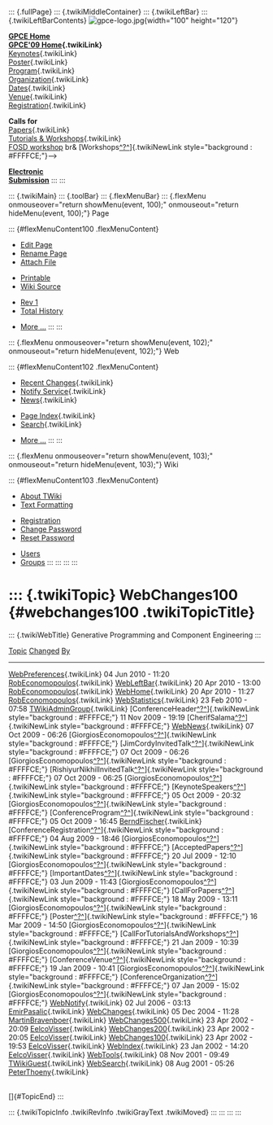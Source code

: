 ::: {.fullPage}
::: {.twikiMiddleContainer}
::: {.twikiLeftBar}
::: {.twikiLeftBarContents}
![gpce-logo.jpg](../pub/GPCE09/WebLeftBar/gpce-logo.jpg){width="100"
height="120"}

**[GPCE Home](http://program-transformation.org/Gpce)**\
**[GPCE\'09 Home](WebHome){.twikiLink}**\
[Keynotes](KeynoteSpeakers){.twikiLink}\
[Poster](Poster){.twikiLink}\
[Program](ConferenceProgram){.twikiLink}\
[Organization](ConferenceOrganization){.twikiLink}\
[Dates](ImportantDates){.twikiLink}\
[Venue](ConferenceVenue){.twikiLink}\
[Registration](ConferenceRegistration){.twikiLink}

**Calls for**\
[Papers](CallForPapers){.twikiLink}\
[Tutorials & Workshops](CallForTutorialsAndWorkshops){.twikiLink}\
[FOSD workshop](http://www.fosd.de/2009) br&
[Workshops[^?^](/edit/GPCE09/CallForWorkshops?topicparent=GPCE09.WebChanges100)]{.twikiNewLink
style="background : #FFFFCE;"}\--\>

**[Electronic\
Submission](http://www.easychair.org/conferences/?conf=gpce09)**
:::
:::

::: {.twikiMain}
::: {.toolBar}
::: {.flexMenuBar}
::: {.flexMenu onmouseover="return showMenu(event, 100);" onmouseout="return hideMenu(event, 100);"}
Page

::: {#flexMenuContent100 .flexMenuContent}
-   [Edit
    Page](http://www.program-transformation.org/edit/GPCE09/WebChanges100?t=1536828785)
-   [Rename
    Page](http://www.program-transformation.org/rename/GPCE09/WebChanges100)
-   [Attach
    File](http://www.program-transformation.org/attach/GPCE09/WebChanges100)

<!-- -->

-   [Printable](http://www.program-transformation.org/view/GPCE09/WebChanges100?skin=print.pattern)
-   [Wiki
    Source](http://www.program-transformation.org/view/GPCE09/WebChanges100?skin=text&raw=on&contenttype=text/plain)

<!-- -->

-   [Rev
    1](http://www.program-transformation.org/view/GPCE09/WebChanges100?rev=1.1)
-   [Total
    History](http://www.program-transformation.org/rdiff/GPCE09/WebChanges100)

<!-- -->

-   [More
    \...](http://www.program-transformation.org/oops/GPCE09/WebChanges100?template=oopsmore&param1=1.1&param2=1.1)
:::
:::

::: {.flexMenu onmouseover="return showMenu(event, 102);" onmouseout="return hideMenu(event, 102);"}
Web

::: {#flexMenuContent102 .flexMenuContent}
-   [Recent Changes](WebChanges){.twikiLink}
-   [Notify Service](WebNotify){.twikiLink}
-   [News](WebNews){.twikiLink}

<!-- -->

-   [Page Index](WebIndex){.twikiLink}
-   [Search](WebSearch){.twikiLink}

<!-- -->

-   [More
    \...](http://www.program-transformation.org/oops/GPCE09/WebChanges100?template=oopsmore&param1=1.1&param2=1.1)
:::
:::

::: {.flexMenu onmouseover="return showMenu(event, 103);" onmouseout="return hideMenu(event, 103);"}
Wiki

::: {#flexMenuContent103 .flexMenuContent}
-   [About
    TWiki](http://www.program-transformation.org/view/TWiki/WebHome)
-   [Text
    Formatting](http://www.program-transformation.org/view/TWiki/TextFormattingRules)

<!-- -->

-   [Registration](http://www.program-transformation.org/view/TWiki/TWikiRegistration)
-   [Change
    Password](http://www.program-transformation.org/view/TWiki/ChangePassword)
-   [Reset
    Password](http://www.program-transformation.org/view/TWiki/ResetPassword)

<!-- -->

-   [Users](http://www.program-transformation.org/view/Main/TWikiUsers)
-   [Groups](http://www.program-transformation.org/view/Main/TWikiGroups)
:::
:::
:::
:::

::: {.twikiTopic}
WebChanges100 {#webchanges100 .twikiTopicTitle}
=============

::: {.twikiWebTitle}
Generative Programming and Component Engineering
:::

  [Topic](http://www.program-transformation.org/GPCE09/WebChanges100?sortcol=0&table=1&up=0#sorted_table "Sort by this column")                                                                     [Changed](http://www.program-transformation.org/GPCE09/WebChanges100?sortcol=1&table=1&up=0#sorted_table "Sort by this column")   [By](http://www.program-transformation.org/GPCE09/WebChanges100?sortcol=2&table=1&up=0#sorted_table "Sort by this column")
  ------------------------------------------------------------------------------------------------------------------------------------------------------------------------------------------------- --------------------------------------------------------------------------------------------------------------------------------- -----------------------------------------------------------------------------------------------------------------------------------------------------------------------------------
  [WebPreferences](../Main/WebPreferences){.twikiLink}                                                                                                                                              04 Jun 2010 - 11:20                                                                                                               [RobEconomopoulos](../Main/RobEconomopoulos){.twikiLink}
  [WebLeftBar](../Main/WebLeftBar){.twikiLink}                                                                                                                                                      20 Apr 2010 - 13:00                                                                                                               [RobEconomopoulos](../Main/RobEconomopoulos){.twikiLink}
  [WebHome](../Main/WebHome){.twikiLink}                                                                                                                                                            20 Apr 2010 - 11:27                                                                                                               [RobEconomopoulos](../Main/RobEconomopoulos){.twikiLink}
  [WebStatistics](../Main/WebStatistics){.twikiLink}                                                                                                                                                23 Feb 2010 - 07:58                                                                                                               [TWikiAdminGroup](../Main/TWikiAdminGroup){.twikiLink}
  [ConferenceHeader[^?^](http://www.program-transformation.org/edit/Main/ConferenceHeader?topicparent=GPCE09.WebChanges100)]{.twikiNewLink style="background : #FFFFCE;"}                           11 Nov 2009 - 19:19                                                                                                               [CherifSalama[^?^](http://www.program-transformation.org/edit/Main/CherifSalama?topicparent=GPCE09.WebChanges100)]{.twikiNewLink style="background : #FFFFCE;"}
  [WebNews](../Main/WebNews){.twikiLink}                                                                                                                                                            07 Oct 2009 - 06:26                                                                                                               [GiorgiosEconomopoulos[^?^](http://www.program-transformation.org/edit/Main/GiorgiosEconomopoulos?topicparent=GPCE09.WebChanges100)]{.twikiNewLink style="background : #FFFFCE;"}
  [JimCordyInvitedTalk[^?^](http://www.program-transformation.org/edit/Main/JimCordyInvitedTalk?topicparent=GPCE09.WebChanges100)]{.twikiNewLink style="background : #FFFFCE;"}                     07 Oct 2009 - 06:26                                                                                                               [GiorgiosEconomopoulos[^?^](http://www.program-transformation.org/edit/Main/GiorgiosEconomopoulos?topicparent=GPCE09.WebChanges100)]{.twikiNewLink style="background : #FFFFCE;"}
  [RishiyurNikhilInvitedTalk[^?^](http://www.program-transformation.org/edit/Main/RishiyurNikhilInvitedTalk?topicparent=GPCE09.WebChanges100)]{.twikiNewLink style="background : #FFFFCE;"}         07 Oct 2009 - 06:25                                                                                                               [GiorgiosEconomopoulos[^?^](http://www.program-transformation.org/edit/Main/GiorgiosEconomopoulos?topicparent=GPCE09.WebChanges100)]{.twikiNewLink style="background : #FFFFCE;"}
  [KeynoteSpeakers[^?^](http://www.program-transformation.org/edit/Main/KeynoteSpeakers?topicparent=GPCE09.WebChanges100)]{.twikiNewLink style="background : #FFFFCE;"}                             05 Oct 2009 - 20:32                                                                                                               [GiorgiosEconomopoulos[^?^](http://www.program-transformation.org/edit/Main/GiorgiosEconomopoulos?topicparent=GPCE09.WebChanges100)]{.twikiNewLink style="background : #FFFFCE;"}
  [ConferenceProgram[^?^](http://www.program-transformation.org/edit/Main/ConferenceProgram?topicparent=GPCE09.WebChanges100)]{.twikiNewLink style="background : #FFFFCE;"}                         05 Oct 2009 - 16:45                                                                                                               [BerndFischer](../Main/BerndFischer){.twikiLink}
  [ConferenceRegistration[^?^](http://www.program-transformation.org/edit/Main/ConferenceRegistration?topicparent=GPCE09.WebChanges100)]{.twikiNewLink style="background : #FFFFCE;"}               04 Aug 2009 - 18:46                                                                                                               [GiorgiosEconomopoulos[^?^](http://www.program-transformation.org/edit/Main/GiorgiosEconomopoulos?topicparent=GPCE09.WebChanges100)]{.twikiNewLink style="background : #FFFFCE;"}
  [AcceptedPapers[^?^](http://www.program-transformation.org/edit/Main/AcceptedPapers?topicparent=GPCE09.WebChanges100)]{.twikiNewLink style="background : #FFFFCE;"}                               20 Jul 2009 - 12:10                                                                                                               [GiorgiosEconomopoulos[^?^](http://www.program-transformation.org/edit/Main/GiorgiosEconomopoulos?topicparent=GPCE09.WebChanges100)]{.twikiNewLink style="background : #FFFFCE;"}
  [ImportantDates[^?^](http://www.program-transformation.org/edit/Main/ImportantDates?topicparent=GPCE09.WebChanges100)]{.twikiNewLink style="background : #FFFFCE;"}                               03 Jun 2009 - 11:43                                                                                                               [GiorgiosEconomopoulos[^?^](http://www.program-transformation.org/edit/Main/GiorgiosEconomopoulos?topicparent=GPCE09.WebChanges100)]{.twikiNewLink style="background : #FFFFCE;"}
  [CallForPapers[^?^](http://www.program-transformation.org/edit/Main/CallForPapers?topicparent=GPCE09.WebChanges100)]{.twikiNewLink style="background : #FFFFCE;"}                                 18 May 2009 - 13:11                                                                                                               [GiorgiosEconomopoulos[^?^](http://www.program-transformation.org/edit/Main/GiorgiosEconomopoulos?topicparent=GPCE09.WebChanges100)]{.twikiNewLink style="background : #FFFFCE;"}
  [Poster[^?^](http://www.program-transformation.org/edit/Main/Poster?topicparent=GPCE09.WebChanges100)]{.twikiNewLink style="background : #FFFFCE;"}                                               16 Mar 2009 - 14:50                                                                                                               [GiorgiosEconomopoulos[^?^](http://www.program-transformation.org/edit/Main/GiorgiosEconomopoulos?topicparent=GPCE09.WebChanges100)]{.twikiNewLink style="background : #FFFFCE;"}
  [CallForTutorialsAndWorkshops[^?^](http://www.program-transformation.org/edit/Main/CallForTutorialsAndWorkshops?topicparent=GPCE09.WebChanges100)]{.twikiNewLink style="background : #FFFFCE;"}   21 Jan 2009 - 10:39                                                                                                               [GiorgiosEconomopoulos[^?^](http://www.program-transformation.org/edit/Main/GiorgiosEconomopoulos?topicparent=GPCE09.WebChanges100)]{.twikiNewLink style="background : #FFFFCE;"}
  [ConferenceVenue[^?^](http://www.program-transformation.org/edit/Main/ConferenceVenue?topicparent=GPCE09.WebChanges100)]{.twikiNewLink style="background : #FFFFCE;"}                             19 Jan 2009 - 10:41                                                                                                               [GiorgiosEconomopoulos[^?^](http://www.program-transformation.org/edit/Main/GiorgiosEconomopoulos?topicparent=GPCE09.WebChanges100)]{.twikiNewLink style="background : #FFFFCE;"}
  [ConferenceOrganization[^?^](http://www.program-transformation.org/edit/Main/ConferenceOrganization?topicparent=GPCE09.WebChanges100)]{.twikiNewLink style="background : #FFFFCE;"}               07 Jan 2009 - 15:02                                                                                                               [GiorgiosEconomopoulos[^?^](http://www.program-transformation.org/edit/Main/GiorgiosEconomopoulos?topicparent=GPCE09.WebChanges100)]{.twikiNewLink style="background : #FFFFCE;"}
  [WebNotify](../Main/WebNotify){.twikiLink}                                                                                                                                                        02 Jul 2006 - 03:13                                                                                                               [EmirPasalic](../Main/EmirPasalic){.twikiLink}
  [WebChanges](../Main/WebChanges){.twikiLink}                                                                                                                                                      05 Dec 2004 - 11:28                                                                                                               [MartinBravenboer](../Main/MartinBravenboer){.twikiLink}
  [WebChanges500](../Main/WebChanges500){.twikiLink}                                                                                                                                                23 Apr 2002 - 20:09                                                                                                               [EelcoVisser](../Main/EelcoVisser){.twikiLink}
  [WebChanges200](../Main/WebChanges200){.twikiLink}                                                                                                                                                23 Apr 2002 - 20:05                                                                                                               [EelcoVisser](../Main/EelcoVisser){.twikiLink}
  [WebChanges100](../Main/WebChanges100){.twikiLink}                                                                                                                                                23 Apr 2002 - 19:53                                                                                                               [EelcoVisser](../Main/EelcoVisser){.twikiLink}
  [WebIndex](../Main/WebIndex){.twikiLink}                                                                                                                                                          23 Jan 2002 - 14:20                                                                                                               [EelcoVisser](../Main/EelcoVisser){.twikiLink}
  [WebTools](../Main/WebTools){.twikiLink}                                                                                                                                                          08 Nov 2001 - 09:49                                                                                                               [TWikiGuest](../Main/TWikiGuest){.twikiLink}
  [WebSearch](../Main/WebSearch){.twikiLink}                                                                                                                                                        08 Aug 2001 - 05:26                                                                                                               [PeterThoeny](../Main/PeterThoeny){.twikiLink}

\
[]{#TopicEnd}
:::

::: {.twikiTopicInfo .twikiRevInfo .twikiGrayText .twikiMoved}
:::
:::
:::
:::
